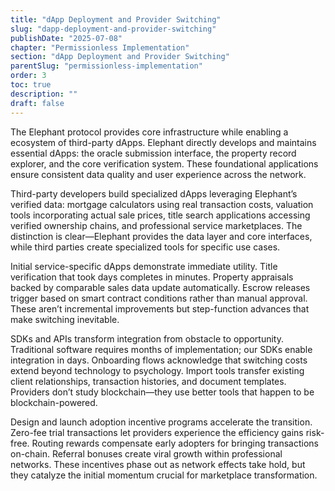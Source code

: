 ```yaml
---
title: "dApp Deployment and Provider Switching"
slug: "dapp-deployment-and-provider-switching"
publishDate: "2025-07-08"
chapter: "Permissionless Implementation"
section: "dApp Deployment and Provider Switching"
parentSlug: "permissionless-implementation"
order: 3
toc: true
description: ""
draft: false
---
```


The Elephant protocol provides core infrastructure while enabling a ecosystem of third-party dApps. Elephant directly develops and maintains essential dApps: the oracle submission interface, the property record explorer, and the core verification system. These foundational applications ensure consistent data quality and user experience across the network.

Third-party developers build specialized dApps leveraging Elephant’s verified data: mortgage calculators using real transaction costs, valuation tools incorporating actual sale prices, title search applications accessing verified ownership chains, and professional service marketplaces. The distinction is clear—Elephant provides the data layer and core interfaces, while third parties create specialized tools for specific use cases.

Initial service-specific dApps demonstrate immediate utility. Title verification that took days completes in minutes. Property appraisals backed by comparable sales data update automatically. Escrow releases trigger based on smart contract conditions rather than manual approval. These aren’t incremental improvements but step-function advances that make switching inevitable.

SDKs and APIs transform integration from obstacle to opportunity. Traditional software requires months of implementation; our SDKs enable integration in days. Onboarding flows acknowledge that switching costs extend beyond technology to psychology. Import tools transfer existing client relationships, transaction histories, and document templates. Providers don’t study blockchain—they use better tools that happen to be blockchain-powered.

Design and launch adoption incentive programs accelerate the transition. Zero-fee trial transactions let providers experience the efficiency gains risk-free. Routing rewards compensate early adopters for bringing transactions on-chain. Referral bonuses create viral growth within professional networks. These incentives phase out as network effects take hold, but they catalyze the initial momentum crucial for marketplace transformation.
